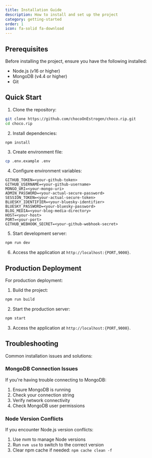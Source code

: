 ```yaml
---
title: Installation Guide
description: How to install and set up the project
category: getting-started
order: 1
icon: fa-solid fa-download
---
```


## Prerequisites

Before installing the project, ensure you have the following installed:

- Node.js (v16 or higher)
- MongoDB (v4.4 or higher)
- Git

## Quick Start

1. Clone the repository: 

```bash
git clone https://github.com/chocoOnEstrogen/choco.rip.git
cd choco.rip
```

2. Install dependencies:

```bash
npm install
```

3. Create environment file:

```bash
cp .env.example .env
```

4. Configure environment variables:

```dotenv
GITHUB_TOKEN=<your-github-token>
GITHUB_USERNAME=<your-github-username>
MONGO_URI=<your-mongo-uri>
ADMIN_PASSWORD=<your-actual-secure-password>
SESSION_TOKEN=<your-actual-secure-token>
BLUESKY_IDENTIFIER=<your-bluesky-identifier>
BLUESKY_PASSWORD=<your-bluesky-password>
BLOG_MEDIA=<your-blog-media-directory>
HOST=<your-host>
PORT=<your-port>
GITHUB_WEBHOOK_SECRET=<your-github-webhook-secret>
```

5. Start development server:

```bash
npm run dev
```

6. Access the application at `http://localhost:{PORT,9000}`.

## Production Deployment

For production deployment:

1. Build the project:

```bash
npm run build
```

2. Start the production server:

```bash
npm start
```

3. Access the application at `http://localhost:{PORT,9000}`.

## Troubleshooting

Common installation issues and solutions:

### MongoDB Connection Issues

If you're having trouble connecting to MongoDB:

1. Ensure MongoDB is running
2. Check your connection string
3. Verify network connectivity
4. Check MongoDB user permissions

### Node Version Conflicts

If you encounter Node.js version conflicts:

1. Use nvm to manage Node versions
2. Run `nvm use` to switch to the correct version
3. Clear npm cache if needed: `npm cache clean -f`
